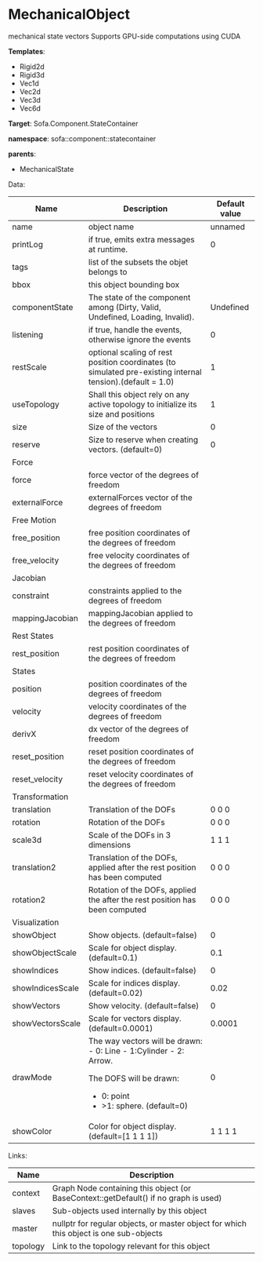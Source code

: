 # MechanicalObject

mechanical state vectors
Supports GPU-side computations using CUDA


__Templates__:

- Rigid2d
- Rigid3d
- Vec1d
- Vec2d
- Vec3d
- Vec6d

__Target__: Sofa.Component.StateContainer

__namespace__: sofa::component::statecontainer

__parents__: 

- MechanicalState

Data: 

<table>
<thead>
    <tr>
        <th>Name</th>
        <th>Description</th>
        <th>Default value</th>
    </tr>
</thead>
<tbody>
	<tr>
		<td>name</td>
		<td>
object name
</td>
		<td>unnamed</td>
	</tr>
	<tr>
		<td>printLog</td>
		<td>
if true, emits extra messages at runtime.
</td>
		<td>0</td>
	</tr>
	<tr>
		<td>tags</td>
		<td>
list of the subsets the objet belongs to
</td>
		<td></td>
	</tr>
	<tr>
		<td>bbox</td>
		<td>
this object bounding box
</td>
		<td></td>
	</tr>
	<tr>
		<td>componentState</td>
		<td>
The state of the component among (Dirty, Valid, Undefined, Loading, Invalid).
</td>
		<td>Undefined</td>
	</tr>
	<tr>
		<td>listening</td>
		<td>
if true, handle the events, otherwise ignore the events
</td>
		<td>0</td>
	</tr>
	<tr>
		<td>restScale</td>
		<td>
optional scaling of rest position coordinates (to simulated pre-existing internal tension).(default = 1.0)
</td>
		<td>1</td>
	</tr>
	<tr>
		<td>useTopology</td>
		<td>
Shall this object rely on any active topology to initialize its size and positions
</td>
		<td>1</td>
	</tr>
	<tr>
		<td>size</td>
		<td>
Size of the vectors
</td>
		<td>0</td>
	</tr>
	<tr>
		<td>reserve</td>
		<td>
Size to reserve when creating vectors. (default=0)
</td>
		<td>0</td>
	</tr>
	<tr>
		<td colspan="3">Force</td>
	</tr>
	<tr>
		<td>force</td>
		<td>
force vector of the degrees of freedom
</td>
		<td></td>
	</tr>
	<tr>
		<td>externalForce</td>
		<td>
externalForces vector of the degrees of freedom
</td>
		<td></td>
	</tr>
	<tr>
		<td colspan="3">Free Motion</td>
	</tr>
	<tr>
		<td>free_position</td>
		<td>
free position coordinates of the degrees of freedom
</td>
		<td></td>
	</tr>
	<tr>
		<td>free_velocity</td>
		<td>
free velocity coordinates of the degrees of freedom
</td>
		<td></td>
	</tr>
	<tr>
		<td colspan="3">Jacobian</td>
	</tr>
	<tr>
		<td>constraint</td>
		<td>
constraints applied to the degrees of freedom
</td>
		<td></td>
	</tr>
	<tr>
		<td>mappingJacobian</td>
		<td>
mappingJacobian applied to the degrees of freedom
</td>
		<td></td>
	</tr>
	<tr>
		<td colspan="3">Rest States</td>
	</tr>
	<tr>
		<td>rest_position</td>
		<td>
rest position coordinates of the degrees of freedom
</td>
		<td></td>
	</tr>
	<tr>
		<td colspan="3">States</td>
	</tr>
	<tr>
		<td>position</td>
		<td>
position coordinates of the degrees of freedom
</td>
		<td></td>
	</tr>
	<tr>
		<td>velocity</td>
		<td>
velocity coordinates of the degrees of freedom
</td>
		<td></td>
	</tr>
	<tr>
		<td>derivX</td>
		<td>
dx vector of the degrees of freedom
</td>
		<td></td>
	</tr>
	<tr>
		<td>reset_position</td>
		<td>
reset position coordinates of the degrees of freedom
</td>
		<td></td>
	</tr>
	<tr>
		<td>reset_velocity</td>
		<td>
reset velocity coordinates of the degrees of freedom
</td>
		<td></td>
	</tr>
	<tr>
		<td colspan="3">Transformation</td>
	</tr>
	<tr>
		<td>translation</td>
		<td>
Translation of the DOFs
</td>
		<td>0 0 0</td>
	</tr>
	<tr>
		<td>rotation</td>
		<td>
Rotation of the DOFs
</td>
		<td>0 0 0</td>
	</tr>
	<tr>
		<td>scale3d</td>
		<td>
Scale of the DOFs in 3 dimensions
</td>
		<td>1 1 1</td>
	</tr>
	<tr>
		<td>translation2</td>
		<td>
Translation of the DOFs, applied after the rest position has been computed
</td>
		<td>0 0 0</td>
	</tr>
	<tr>
		<td>rotation2</td>
		<td>
Rotation of the DOFs, applied the after the rest position has been computed
</td>
		<td>0 0 0</td>
	</tr>
	<tr>
		<td colspan="3">Visualization</td>
	</tr>
	<tr>
		<td>showObject</td>
		<td>
Show objects. (default=false)
</td>
		<td>0</td>
	</tr>
	<tr>
		<td>showObjectScale</td>
		<td>
Scale for object display. (default=0.1)
</td>
		<td>0.1</td>
	</tr>
	<tr>
		<td>showIndices</td>
		<td>
Show indices. (default=false)
</td>
		<td>0</td>
	</tr>
	<tr>
		<td>showIndicesScale</td>
		<td>
Scale for indices display. (default=0.02)
</td>
		<td>0.02</td>
	</tr>
	<tr>
		<td>showVectors</td>
		<td>
Show velocity. (default=false)
</td>
		<td>0</td>
	</tr>
	<tr>
		<td>showVectorsScale</td>
		<td>
Scale for vectors display. (default=0.0001)
</td>
		<td>0.0001</td>
	</tr>
	<tr>
		<td>drawMode</td>
		<td>
The way vectors will be drawn:
- 0: Line
- 1:Cylinder
- 2: Arrow.

The DOFS will be drawn:
- 0: point
- &gt;1: sphere. (default=0)
</td>
		<td>0</td>
	</tr>
	<tr>
		<td>showColor</td>
		<td>
Color for object display. (default=[1 1 1 1])
</td>
		<td>1 1 1 1</td>
	</tr>

</tbody>
</table>

Links: 

| Name | Description |
| ---- | ----------- |
|context|Graph Node containing this object (or BaseContext::getDefault() if no graph is used)|
|slaves|Sub-objects used internally by this object|
|master|nullptr for regular objects, or master object for which this object is one sub-objects|
|topology|Link to the topology relevant for this object|




